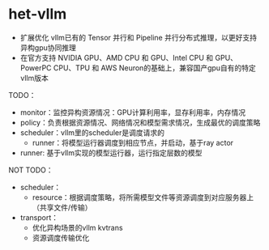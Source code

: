 # het-vllm

- 扩展优化 vllm已有的 Tensor 并行和 Pipeline 并行分布式推理，以更好支持异构gpu协同推理
- 在官方支持 NVIDIA GPU、AMD CPU 和 GPU、Intel CPU 和 GPU、PowerPC CPU、TPU 和 AWS Neuron的基础上，兼容国产gpu自有的特定vllm版本

TODO：
- monitor：监控异构资源情况：GPU计算利用率，显存利用率，内存情况
- policy：负责根据资源情况、网络情况和模型需求情况，生成最优的调度策略
- scheduler：vllm里的scheduler是调度请求的
    - runner：将模型运行器调度到相应节点，并启动，基于ray actor
- runner: 基于vllm实现的模型运行器，运行指定层数的模型

NOT TODO：
- scheduler：
    - resource：根据调度策略，将所需模型文件等资源调度到对应服务器上（共享文件/传输）
- transport：
    - 优化异构场景的vllm kvtrans
    - 资源调度传输优化